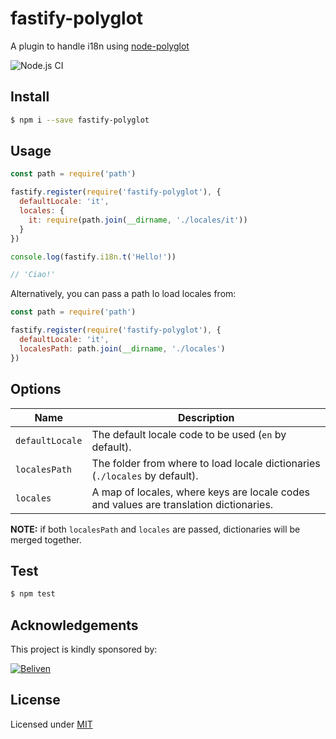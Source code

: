 # fastify-polyglot

A plugin to handle i18n using [node-polyglot](https://www.npmjs.com/package/node-polyglot)

![Node.js CI](https://github.com/heply/fastify-polyglot/workflows/Node.js%20CI/badge.svg)

## Install

```bash
$ npm i --save fastify-polyglot
```

## Usage

```js
const path = require('path')

fastify.register(require('fastify-polyglot'), {
  defaultLocale: 'it',
  locales: {
    it: require(path.join(__dirname, './locales/it'))
  }
})

console.log(fastify.i18n.t('Hello!'))

// 'Ciao!'
```

Alternatively, you can pass a path lo load locales from:

```js
const path = require('path')

fastify.register(require('fastify-polyglot'), {
  defaultLocale: 'it',
  localesPath: path.join(__dirname, './locales')
})
```

## Options

| Name               | Description                                                                             |
|--------------------|-----------------------------------------------------------------------------------------|
| `defaultLocale`    |  The default locale code to be used (`en` by default).                                  |
| `localesPath`      |  The folder from where to load locale dictionaries (`./locales` by default).            |
| `locales`          |  A map of locales, where keys are locale codes and values are translation dictionaries. |

**NOTE:** if both `localesPath` and `locales` are passed, dictionaries will be merged together.

## Test

```bash
$ npm test
```

## Acknowledgements

This project is kindly sponsored by:

[![Beliven](https://assets.beliven.com/brand/logo_pos_color.svg)](https://www.beliven.com)

## License

Licensed under [MIT](./LICENSE)
